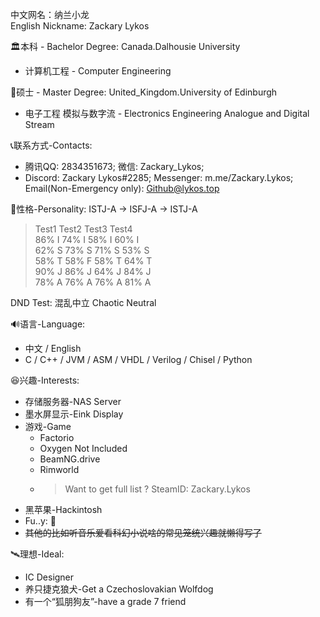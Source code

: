 中文网名：纳兰小龙 <br>
English Nickname: Zackary Lykos <br>

🏛本科 - Bachelor Degree: Canada.Dalhousie University <br>
  - 计算机工程 - Computer Engineering <br>
  
🎯硕士 - Master Degree: United_Kingdom.University of Edinburgh <br>
  - 电子工程 模拟与数字流 - Electronics Engineering Analogue and Digital Stream <br>

📞联系方式-Contacts:<br>
  - 腾讯QQ: 2834351673; 微信: Zackary_Lykos;<br>
  - Discord: Zackary Lykos#2285; Messenger: m.me/Zackary.Lykos; Email(Non-Emergency only): Github@lykos.top <br>

👀性格-Personality: ISTJ-A -> ISFJ-A -> ISTJ-A<br>
  > Test1 Test2 Test3 Test4<br>
  86% I 74% I 58% I 60% I<br>
  62% S 73% S 71% S 53% S<br>
  58% T 58% F 58% T 64% T<br>
  90% J 86% J 64% J 84% J<br>
  78% A 76% A 76% A 81% A<br>

DND Test: 混乱中立 Chaotic Neutral <br>

🔊语言-Language: <br>
   - 中文 / English <br>
   - C / C++ / JVM / ASM / VHDL / Verilog / Chisel / Python <br>
   
😆兴趣-Interests: <br>
   - 存储服务器-NAS Server <br>
   - 墨水屏显示-Eink Display <br>
   - 游戏-Game <br>
     - Factorio <br>
     - Oxygen Not Included <br>
     - BeamNG.drive <br>
     - Rimworld <br>
     - > Want to get full list ? SteamID: Zackary.Lykos <br>
   - 黑苹果-Hackintosh <br>
   - Fu..y: 🐺 <br>
   - <s>其他的比如听音乐爱看科幻小说啥的常见笼统兴趣就懒得写了</s> <br>
   
🛰理想-Ideal: <br>
  - IC Designer <br>
  - 养只捷克狼犬-Get a Czechoslovakian Wolfdog <br>
  - 有一个“狐朋狗友”-have a grade 7 friend <br>
